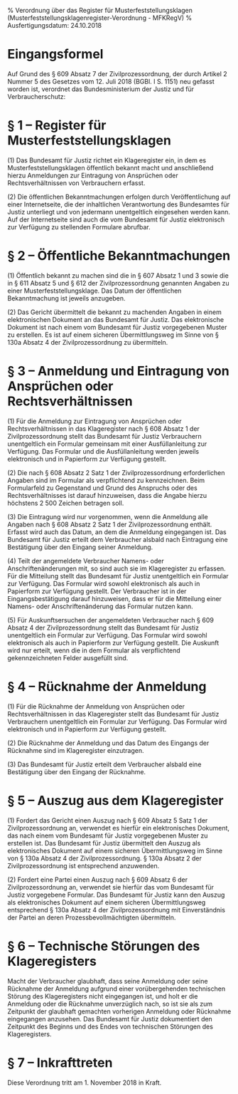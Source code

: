 % Verordnung über das Register für Musterfeststellungsklagen  (Musterfeststellungsklagenregister-Verordnung - MFKRegV)
% Ausfertigungsdatum: 24.10.2018
 
# Eingangsformel

Auf Grund des § 609 Absatz 7 der Zivilprozessordnung, der durch Artikel 2 Nummer 5 des Gesetzes vom 12. Juli 2018 (BGBl. I S. 1151) neu gefasst worden ist, verordnet das Bundesministerium der Justiz und für Verbraucherschutz:

# § 1 – Register für Musterfeststellungsklagen

(1) Das Bundesamt für Justiz richtet ein Klageregister ein, in dem es Musterfeststellungsklagen öffentlich bekannt macht und anschließend hierzu Anmeldungen zur Eintragung von Ansprüchen oder Rechtsverhältnissen von Verbrauchern erfasst.

(2) Die öffentlichen Bekanntmachungen erfolgen durch Veröffentlichung auf einer Internetseite, die der inhaltlichen Verantwortung des Bundesamtes für Justiz unterliegt und von jedermann unentgeltlich eingesehen werden kann. Auf der Internetseite sind auch die vom Bundesamt für Justiz elektronisch zur Verfügung zu stellenden Formulare abrufbar.

# § 2 – Öffentliche Bekanntmachungen

(1) Öffentlich bekannt zu machen sind die in § 607 Absatz 1 und 3 sowie die in § 611 Absatz 5 und § 612 der Zivilprozessordnung genannten Angaben zu einer Musterfeststellungsklage. Das Datum der öffentlichen Bekanntmachung ist jeweils anzugeben.

(2) Das Gericht übermittelt die bekannt zu machenden Angaben in einem elektronischen Dokument an das Bundesamt für Justiz. Das elektronische Dokument ist nach einem vom Bundesamt für Justiz vorgegebenen Muster zu erstellen. Es ist auf einem sicheren Übermittlungsweg im Sinne von § 130a Absatz 4 der Zivilprozessordnung zu übermitteln.

# § 3 – Anmeldung und Eintragung von Ansprüchen oder Rechtsverhältnissen

(1) Für die Anmeldung zur Eintragung von Ansprüchen oder Rechtsverhältnissen in das Klageregister nach § 608 Absatz 1 der Zivilprozessordnung stellt das Bundesamt für Justiz Verbrauchern unentgeltlich ein Formular gemeinsam mit einer Ausfüllanleitung zur Verfügung. Das Formular und die Ausfüllanleitung werden jeweils elektronisch und in Papierform zur Verfügung gestellt.

(2) Die nach § 608 Absatz 2 Satz 1 der Zivilprozessordnung erforderlichen Angaben sind im Formular als verpflichtend zu kennzeichnen. Beim Formularfeld zu Gegenstand und Grund des Anspruchs oder des Rechtsverhältnisses ist darauf hinzuweisen, dass die Angabe hierzu höchstens 2 500 Zeichen betragen soll.

(3) Die Eintragung wird nur vorgenommen, wenn die Anmeldung alle Angaben nach § 608 Absatz 2 Satz 1 der Zivilprozessordnung enthält. Erfasst wird auch das Datum, an dem die Anmeldung eingegangen ist. Das Bundesamt für Justiz erteilt dem Verbraucher alsbald nach Eintragung eine Bestätigung über den Eingang seiner Anmeldung.

(4) Teilt der angemeldete Verbraucher Namens- oder Anschriftenänderungen mit, so sind auch sie im Klageregister zu erfassen. Für die Mitteilung stellt das Bundesamt für Justiz unentgeltlich ein Formular zur Verfügung. Das Formular wird sowohl elektronisch als auch in Papierform zur Verfügung gestellt. Der Verbraucher ist in der Eingangsbestätigung darauf hinzuweisen, dass er für die Mitteilung einer Namens- oder Anschriftenänderung das Formular nutzen kann.

(5) Für Auskunftsersuchen der angemeldeten Verbraucher nach § 609 Absatz 4 der Zivilprozessordnung stellt das Bundesamt für Justiz unentgeltlich ein Formular zur Verfügung. Das Formular wird sowohl elektronisch als auch in Papierform zur Verfügung gestellt. Die Auskunft wird nur erteilt, wenn die in dem Formular als verpflichtend gekennzeichneten Felder ausgefüllt sind.

# § 4 – Rücknahme der Anmeldung

(1) Für die Rücknahme der Anmeldung von Ansprüchen oder Rechtsverhältnissen in das Klageregister stellt das Bundesamt für Justiz Verbrauchern unentgeltlich ein Formular zur Verfügung. Das Formular wird elektronisch und in Papierform zur Verfügung gestellt.

(2) Die Rücknahme der Anmeldung und das Datum des Eingangs der Rücknahme sind im Klageregister einzutragen.

(3) Das Bundesamt für Justiz erteilt dem Verbraucher alsbald eine Bestätigung über den Eingang der Rücknahme.

# § 5 – Auszug aus dem Klageregister

(1) Fordert das Gericht einen Auszug nach § 609 Absatz 5 Satz 1 der Zivilprozessordnung an, verwendet es hierfür ein elektronisches Dokument, das nach einem vom Bundesamt für Justiz vorgegebenen Muster zu erstellen ist. Das Bundesamt für Justiz übermittelt den Auszug als elektronisches Dokument auf einem sicheren Übermittlungsweg im Sinne von § 130a Absatz 4 der Zivilprozessordnung. § 130a Absatz 2 der Zivilprozessordnung ist entsprechend anzuwenden.

(2) Fordert eine Partei einen Auszug nach § 609 Absatz 6 der Zivilprozessordnung an, verwendet sie hierfür das vom Bundesamt für Justiz vorgegebene Formular. Das Bundesamt für Justiz kann den Auszug als elektronisches Dokument auf einem sicheren Übermittlungsweg entsprechend § 130a Absatz 4 der Zivilprozessordnung mit Einverständnis der Partei an deren Prozessbevollmächtigten übermitteln.

# § 6 – Technische Störungen des Klageregisters

Macht der Verbraucher glaubhaft, dass seine Anmeldung oder seine Rücknahme der Anmeldung aufgrund einer vorübergehenden technischen Störung des Klageregisters nicht eingegangen ist, und holt er die Anmeldung oder die Rücknahme unverzüglich nach, so ist sie als zum Zeitpunkt der glaubhaft gemachten vorherigen Anmeldung oder Rücknahme eingegangen anzusehen. Das Bundesamt für Justiz dokumentiert den Zeitpunkt des Beginns und des Endes von technischen Störungen des Klageregisters.

# § 7 – Inkrafttreten

Diese Verordnung tritt am 1. November 2018 in Kraft.
